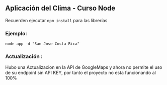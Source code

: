 ## Aplicación del Clima - Curso Node


Recuerden ejecutar ```npm install``` para las librerías


### Ejemplo:
```
node app -d "San Jose Costa Rica"
```

### Actualización :

Hubo una Actualizacion en la API de GoogleMaps y ahora no permite el uso de su endpoint sin API KEY, por tanto el proyecto no esta funcionando al 100%